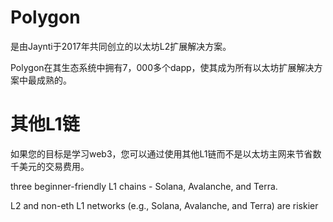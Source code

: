 # Polygon
是由Jaynti于2017年共同创立的以太坊L2扩展解决方案。

Polygon在其生态系统中拥有7，000多个dapp，使其成为所有以太坊扩展解决方案中最成熟的。

# 其他L1链
如果您的目标是学习web3，您可以通过使用其他L1链而不是以太坊主网来节省数千美元的交易费用。

three beginner-friendly L1 chains - Solana, Avalanche, and Terra.

L2 and non-eth L1 networks (e.g., Solana, Avalanche, and Terra) are riskier

